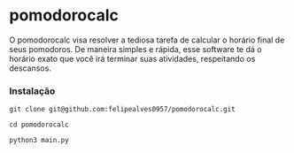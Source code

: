 # pomodorocalc

O pomodorocalc visa resolver a tediosa tarefa de calcular o horário final de seus pomodoros. De maneira simples e rápida, esse software te dá o horário exato que você irá terminar suas atividades, respeitando os descansos. 

### Instalação

```
git clone git@github.com:felipealves0957/pomodorocalc.git
```
```
cd pomodorocalc
```
```
python3 main.py
```


